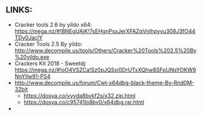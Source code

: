 
## LINKS:
* Cracker tools 2.6 by yildo x64: https://mega.nz/#!BNEgUAjK!7sEHgnPsxJerXFAZqVnlhpyvu308J3fO44TDy0JaclY
* Cracker Tools 2.5 By yildo: http://www.decompile.us/tools/Others/Cracker%20Tools%202.5%20By%20yildo.exe
* Crackers Kit 2018 - Sweetdj: https://mega.nz/#!oO4VSZCa!Sz0pJQSxi0DrUTxXQhw8SFpUNsYOKW9NnYllw91-PS4
* http://www.decompile.us/forum/Cwt-x64dbg-black-theme-By-Rnd0M-32bit
  * https://dosya.co/vvyda8bvkf2s/x32.zip.html
  * https://dosya.co/c95741lo8bv0/x64dbg.rar.html
* 
